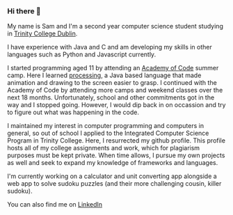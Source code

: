 ### Hi there 👋

My name is Sam and I'm a second year computer science student studying in [Trinity College Dublin](https://tcd.ie).

I have experience with Java and C and am developing my skills in other languages such as Python and Javascript currently.

I started programming aged 11 by attending an [Academy of Code](https://https://www.theacademyofcode.com/) summer camp. Here I learned [processing](https://processing.org), a Java based language that made animation and drawing to the screen easier to grasp. I continued with the Academy of Code by attending more camps and weekend classes over the next 18 months. Unfortunately, school and other commitments got in the way and I stopped going. However, I would dip back in on occassion and try to figure out what was happening in the code.

I maintained my interest in computer programming and computers in general, so out of school I applied to the Integrated Computer Science Program in Trinity College. Here, I resurrected my github profile. This profile hosts all of my college assignments and work, which for plagiarism purposes must be kept private. When time allows, I pursue my own projects as well and seek to expand my knowledge of frameworks and languages.

I'm currently working on a calculator and unit converting app alongside a web app to solve sudoku puzzles (and their more challenging cousin, killer sudoku).

You can also find me on [LinkedIn](www.linkedin.com/in/sktylr)
<!--
**sktylr/sktylr** is a ✨ _special_ ✨ repository because its `README.md` (this file) appears on your GitHub profile.

Here are some ideas to get you started:

- 🔭 I’m currently working on ...
- 🌱 I’m currently learning ...
- 👯 I’m looking to collaborate on ...
- 🤔 I’m looking for help with ...
- 💬 Ask me about ...
- 📫 How to reach me: ...
- 😄 Pronouns: ...
- ⚡ Fun fact: ...
-->
